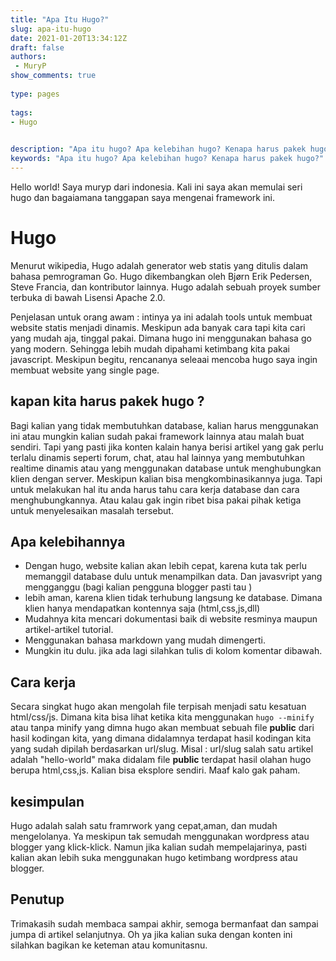 ```yaml
---
title: "Apa Itu Hugo?"
slug: apa-itu-hugo
date: 2021-01-20T13:34:12Z
draft: false 
authors:
 - MuryP
show_comments: true 
 
type: pages 
 
tags: 
- Hugo

 
description: "Apa itu hugo? Apa kelebihan hugo? Kenapa harus pakek hugo?" 
keywords: "Apa itu hugo? Apa kelebihan hugo? Kenapa harus pakek hugo?" 
--- 
```


Hello world!
Saya muryp dari indonesia. Kali ini saya akan memulai seri hugo dan bagaiamana tanggapan saya mengenai framework ini. 

# Hugo 
Menurut wikipedia, Hugo adalah generator web statis yang ditulis dalam bahasa pemrograman Go. Hugo dikembangkan oleh Bjørn Erik Pedersen, Steve Francia, dan kontributor lainnya. Hugo adalah sebuah proyek sumber terbuka di bawah Lisensi Apache 2.0. 

Penjelasan untuk orang awam : intinya ya ini adalah tools untuk membuat website statis menjadi dinamis. Meskipun ada banyak cara tapi kita cari yang mudah aja, tinggal pakai. Dimana hugo ini menggunakan bahasa go yang modern. Sehingga lebih mudah dipahami ketimbang kita pakai javascript. Meskipun begitu, rencananya seleaai mencoba hugo saya ingin membuat website yang single page.

## kapan kita harus pakek hugo ?
Bagi kalian yang tidak membutuhkan database, kalian harus menggunakan ini atau mungkin kalian sudah pakai framework lainnya atau malah buat sendiri. Tapi yang pasti jika konten kalain hanya berisi artikel yang gak perlu terlalu dinamis seperti forum, chat, atau hal lainnya yang membutuhkan realtime dinamis atau yang menggunakan database untuk menghubungkan klien dengan server. Meskipun kalian bisa mengkombinasikannya juga. Tapi untuk melakukan hal itu anda harus tahu cara kerja database dan cara menghubungkannya. Atau kalau gak ingin ribet bisa pakai pihak ketiga untuk menyelesaikan masalah tersebut.

## Apa kelebihannya
- Dengan hugo, website kalian akan lebih cepat, karena kuta tak perlu memanggil database dulu untuk menampilkan data. Dan javasvript yang mengganggu (bagi kalian pengguna blogger pasti tau )
- lebih aman, karena klien tidak terhubung langsung ke database. Dimana klien hanya mendapatkan kontennya saja (html,css,js,dll)
- Mudahnya kita mencari dokumentasi baik di website resminya maupun artikel-artikel tutorial.
- Menggunakan bahasa markdown yang mudah dimengerti.
- Mungkin itu dulu. jika ada lagi silahkan tulis di kolom komentar dibawah.


## Cara kerja 
Secara singkat hugo akan mengolah file terpisah  menjadi satu kesatuan html/css/js. Dimana kita bisa lihat ketika kita menggunakan ```hugo --minify``` atau tanpa minify yang dimna hugo akan membuat sebuah file **public** dari hasil kodingan kita, yang dimana didalamnya terdapat hasil kodingan kita yang sudah dipilah berdasarkan url/slug. Misal : url/slug salah satu artikel adalah "hello-world" maka didalam file  **public** terdapat hasil olahan hugo berupa html,css,js. Kalian bisa eksplore sendiri. Maaf kalo gak paham.

## kesimpulan 
Hugo adalah salah satu framrwork yang cepat,aman, dan mudah mengelolanya. Ya meskipun tak semudah menggunakan wordpress atau blogger yang klick-klick. Namun jika kalian sudah mempelajarinya, pasti kalian akan lebih suka menggunakan hugo ketimbang wordpress atau blogger. 

## Penutup
Trimakasih sudah membaca sampai akhir, semoga bermanfaat dan sampai jumpa di artikel selanjutnya. Oh ya jika kalian suka dengan konten ini silahkan bagikan ke keteman atau komunitasnu.

